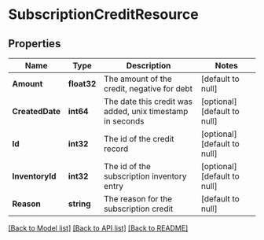 # SubscriptionCreditResource

## Properties
Name | Type | Description | Notes
------------ | ------------- | ------------- | -------------
**Amount** | **float32** | The amount of the credit, negative for debt | [default to null]
**CreatedDate** | **int64** | The date this credit was added, unix timestamp in seconds | [optional] [default to null]
**Id** | **int32** | The id of the credit record | [optional] [default to null]
**InventoryId** | **int32** | The id of the subscription inventory entry | [optional] [default to null]
**Reason** | **string** | The reason for the subscription credit | [default to null]

[[Back to Model list]](../README.md#documentation-for-models) [[Back to API list]](../README.md#documentation-for-api-endpoints) [[Back to README]](../README.md)


